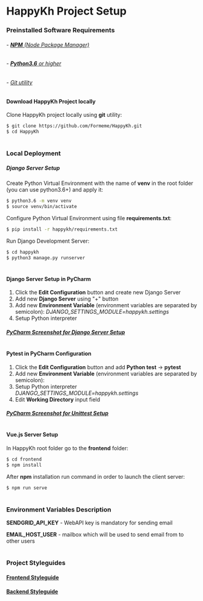# HappyKh Project Setup
### Preinstalled Software Requirements
###### - [**NPM** (Node Package Manager)](https://www.digitalocean.com/community/tutorials/node-js-ubuntu-16-04-ru)
###### - [**Python3.6** or higher](https://www.python.org/downloads/)
###### - [Git utility](https://git-scm.com/downloads)

#### Download HappyKh Project locally
Clone HappyKh project locally using **git** utility:
```sh
$ git clone https://github.com/Formeme/HappyKh.git
$ cd HappyKh
```
#

### Local Deployment
##### Django Server Setup
Create Python Virtual Environment with the name of **venv** in the root folder (you can use python3.6+) and apply it:
```sh
$ python3.6 -m venv venv
$ source venv/bin/activate
```

Configure Python Virtual Environment using file **requirements.txt**:
```sh
$ pip install -r happykh/requirements.txt
```

Run Django Development Server:
```sh
$ cd happykh
$ python3 manage.py runserver
```
#

#### Django Server Setup in PyCharm
1. Click the **Edit Configuration** button and create new Django Server
2. Add new **Django Server** using "+" button
3. Add new **Environment Variable** (environment variables are separated by semicolon): 
*DJANGO_SETTINGS_MODULE=happykh.settings*
4. Setup Python interpreter
##### [PyCharm Screenshot for Django Server Setup](https://raw.githubusercontent.com/nikita-sobol/Screenshots/master/pycharm-django-server-setup.png)
#

#### Pytest in PyCharm Configuration
1. Click the **Edit Configuration** button and add **Python test** -> **pytest**
2. Add new **Environment Variable** (environment variables are separated by semicolon): 
3. Setup Python interpreter
*DJANGO_SETTINGS_MODULE=happykh.settings*
4. Edit **Working Direсtory** input field
##### [PyCharm Screenshot for Unittest Setup](https://raw.githubusercontent.com/nikita-sobol/Screenshots/master/pycharm-unittest-setup.png)
#

#### Vue.js Server Setup
In HappyKh root folder go to the **frontend** folder:
```sh
$ cd frontend
$ npm install
```
After **npm** installation run command in order to launch the client server:
```sh
$ npm run serve
```
#

### Environment Variables Description
**SENDGRID_API_KEY** - WebAPI key is mandatory for sending email

**EMAIL_HOST_USER** - mailbox which will be used to send email from to other users
#
### Project Styleguides
#### [Frontend Styleguide](https://github.com/xpureheroinex/frontend_styleguide/blob/master/JS_new.md)
#### [Backend Styleguide](https://github.com/vlad-shev/styleguide/blob/master/mypyguide.md)










